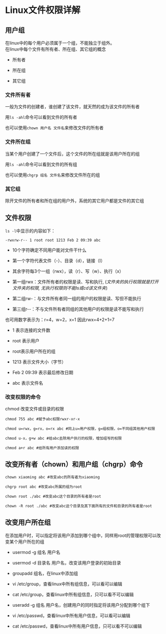 Linux文件权限详解
=====

用户组
---
在linux中的每个用户必须属于一个组，不能独立于组外。  
在linux中每个文件有所有者、所在组、其它组的概念

- 所有者

- 所在组

- 其它组
 

### 文件所有者

一般为文件的创建者，谁创建了该文件，就天然的成为该文件的所有者

用`ls ‐ahl`命令可以看到文件的所有者

也可以使用`chown 用户名 文件名`来修改文件的所有者

 

### 文件所在组

当某个用户创建了一个文件后，这个文件的所在组就是该用户所在的组

用`ls ‐ahl`命令可以看到文件的所有组

也可以使用`chgrp 组名 文件名`来修改文件所在的组

 

### 其它组

除开文件的所有者和所在组的用户外，系统的其它用户都是文件的其它组

 
文件权限
---

`ls -l`中显示的内容如下：

    -rwxrw-r-- 1 root root 1213 Feb 2 09:39 abc

- 10个字符确定不同用户能对文件干什么

- 第一个字符代表文件（-）、目录（d），链接（l）

- 其余字符每3个一组（rwx），读（r）、写（w）、执行（x）

- 第一组rwx：文件所有者的权限是读、写和执行, (*文件夹的执行权限就是打开文件夹的权限, 无执行权限则不能ls或cd该文件夹*)

- 第二组rw-：与文件所有者同一组的用户的权限是读、写但不能执行

- 第三组r--：不与文件所有者同组的其他用户的权限是读不能写和执行

也可用数字表示为：r=4，w=2，x=1  因此rwx=4+2+1=7

- 1 表示连接的文件数

- root 表示用户

- root表示用户所在的组

- 1213 表示文件大小（字节）

- Feb 2 09:39 表示最后修改日期

- abc 表示文件名


### 改变权限的命令

chmod 改变文件或目录的权限

    chmod 755 abc #赋予abc权限rwxr-xr-x

    chmod u=rwx，g=rx，o=rx abc #同上u=用户权限，g=组权限，o=不同组其他用户权限

    chmod u-x，g+w abc #给abc去除用户执行的权限，增加组写的权限

    chmod a+r abc #给所有用户添加读的权限


改变所有者（chown）和用户组（chgrp）命令
---

    chown xiaoming abc #改变abc的所有者为xiaoming

    chgrp root abc #改变abc所属的组为root

    chown root ./abc #改变abc这个目录的所有者是root

    chown ‐R root ./abc #改变abc这个目录及其下面所有的文件和目录的所有者是root

 

改变用户所在组
---

在添加用户时，可以指定将该用户添加到哪个组中，同样用root的管理权限可以改变某个用户所在的组

- usermod ‐g 组名 用户名

- usermod ‐d 目录名 用户名，改变该用户登录的初始目录

- groupadd 组名，在linux中添加组

- vi /etc/group，查看linux中所有组信息，可以看可以编辑

- cat /etc/group，查看linux中所有组信息，只可以看不可以编辑

- useradd ‐g 组名 用户名，创建用户的同时指定将该用户分配到哪个组下

- vi /etc/passwd，查看linux中所有用户信息，可以看可以编辑

- cat /etc/passwd，查看linux中所有用户信息，只可以看不可以编辑


